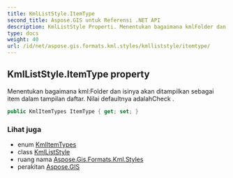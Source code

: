 ```yaml
---
title: KmlListStyle.ItemType
second_title: Aspose.GIS untuk Referensi .NET API
description: KmlListStyle Properti. Menentukan bagaimana kmlFolder dan isinya akan ditampilkan sebagai item dalam tampilan daftar. Nilai defaultnya adalahCheck .
type: docs
weight: 40
url: /id/net/aspose.gis.formats.kml.styles/kmlliststyle/itemtype/
---
```

## KmlListStyle.ItemType property

Menentukan bagaimana kml:Folder dan isinya akan ditampilkan sebagai item dalam tampilan daftar. Nilai defaultnya adalahCheck .

```csharp
public KmlItemTypes ItemType { get; set; }
```

### Lihat juga

* enum [KmlItemTypes](../../kmlitemtypes/)
* class [KmlListStyle](../)
* ruang nama [Aspose.Gis.Formats.Kml.Styles](../../kmlliststyle/)
* perakitan [Aspose.GIS](../../../)


